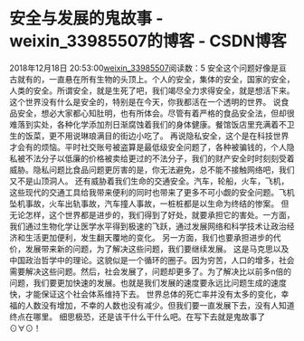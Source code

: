# 安全与发展的鬼故事 - weixin_33985507的博客 - CSDN博客
2018年12月18日 20:53:00[weixin_33985507](https://me.csdn.net/weixin_33985507)阅读数：5
安全这个问题好像是亘古就有的，一直悬在所有生物的头顶上。个人的安全，集体的安全，国家的安全，人类的安全。所谓安全，就是生死了吧，我们竭尽全力求得安全，就是想活下来。
这个世界没有什么是安全的，特别是在今天，你我都活在一个透明的世界。
说食品安全，想必大家都心知肚明，也有所体会。尽管有着严格的食品安全法，但却很难落到实处，各种化学添加剂日渐腐蚀着我们的身体健康。餐馆饭店里充满着不卫生的饭菜，更不用说琳琅满目的街边小吃了。
再说隐私安全，这个是在科技世界才会有的烦恼。平时社交账号被盗算是最低级安全问题了，各种被骗钱的，个人隐私被不法分子以低廉的价格被卖给更过的不法分子，我们的财产安全时时刻刻受着威胁。隐私问题比食品问题更厉害的是，你无法避免，总不能不接触网络吧，我们又不是山顶洞人。
还有威胁着我们生命的交通安全。汽车，轮船，火车，飞机，这些现代的交通工具给我带来便利的同时也带来了更多不可小觑的安全问题。飞机坠机事故，火车出轨事故，汽车撞人事故，一桩桩都是以生命为终结的惨案。
但无论怎样，这个世界都是进步的，我们得到了好处，就要承担它的害处。一方面，我们通过生物化学让医学水平得到极速的飞跃，通过发展网络和科学技术让政治经济和生活更加便利，发生翻天覆地的变化。
另一方面，我们也要承担进步的代价，发展带来新的问题，为了解决这些问题，我们要继续发展。
这是马克思以及中国政治哲学中的理论。这貌似是一个循环的圈子。因为穷苦，人口的增多，社会需要解决这些问题。然后，社会发展了，问题却更多了。为了解决比以前多n倍的问题，我们要更加快速的发展。也就是我们发展的速度要永远比问题生成的速度快，才能保证这个社会体系维持下去。
世界总体的死亡率并没有太多的变化，幸福的人数没有增加，不幸的人数也没有减少。但我们要一直发展下去，没有人知道终点在哪里。
细思极恐，还是该干什么干什么吧。在写下去就是鬼故事了⊙∀⊙！
